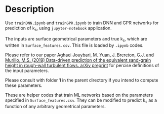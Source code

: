 # Description
Use `trainDNN.ipynb` and `trainGPR.ipynb` to train DNN and GPR networks for prediction of k<sub>s</sub>, using `jupyter-notebook` application.

The inputs are surface geometrical parameters and true k<sub>s</sub>, which are written in `Surface_features.csv`. This file is loaded by `.ipynb` codes.

Please refer to our paper [Aghaei Jouybari, M. Yuan, J. Brereton, G.J. and Murillo, M.S. (2019) Data-driven prediction of 
the equivalent sand-grain height in rough-wall turbulent flows. arXiv preprint](https://arxiv.org/abs/2002.01515) for percise definitions of the input parameters.

Please consult with folder <b>1</b> in the parent directory if you intend to compute these parameters.

These are helper codes that train ML networks based on the parameters specified in `Surface_features.csv`. They can be modified to predict k<sub>s</sub> as a function of any arbitrary geometrical parameters.
